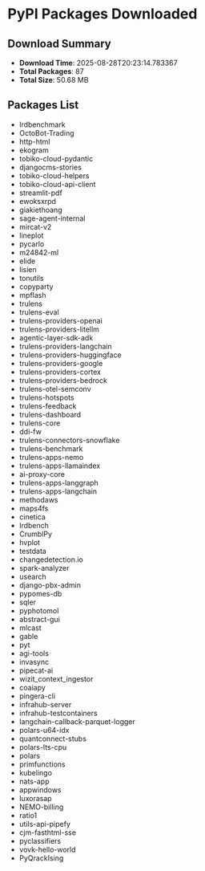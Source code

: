 # PyPI Packages Downloaded

## Download Summary
- **Download Time**: 2025-08-28T20:23:14.783367
- **Total Packages**: 87
- **Total Size**: 50.68 MB

## Packages List
- lrdbenchmark
- OctoBot-Trading
- http-html
- ekogram
- tobiko-cloud-pydantic
- djangocms-stories
- tobiko-cloud-helpers
- tobiko-cloud-api-client
- streamlit-pdf
- ewoksxrpd
- giakiethoang
- sage-agent-internal
- mircat-v2
- lineplot
- pycarlo
- m24842-ml
- elide
- lisien
- tonutils
- copyparty
- mpflash
- trulens
- trulens-eval
- trulens-providers-openai
- trulens-providers-litellm
- agentic-layer-sdk-adk
- trulens-providers-langchain
- trulens-providers-huggingface
- trulens-providers-google
- trulens-providers-cortex
- trulens-providers-bedrock
- trulens-otel-semconv
- trulens-hotspots
- trulens-feedback
- trulens-dashboard
- trulens-core
- ddi-fw
- trulens-connectors-snowflake
- trulens-benchmark
- trulens-apps-nemo
- trulens-apps-llamaindex
- ai-proxy-core
- trulens-apps-langgraph
- trulens-apps-langchain
- methodaws
- maps4fs
- cinetica
- lrdbench
- CrumblPy
- hvplot
- testdata
- changedetection.io
- spark-analyzer
- usearch
- django-pbx-admin
- pypomes-db
- sqler
- pyphotomol
- abstract-gui
- mlcast
- gable
- pyt
- agi-tools
- invasync
- pipecat-ai
- wizit_context_ingestor
- coaiapy
- pingera-cli
- infrahub-server
- infrahub-testcontainers
- langchain-callback-parquet-logger
- polars-u64-idx
- quantconnect-stubs
- polars-lts-cpu
- polars
- primfunctions
- kubelingo
- nats-app
- appwindows
- luxorasap
- NEMO-billing
- ratio1
- utils-api-pipefy
- cjm-fasthtml-sse
- pyclassifiers
- vovk-hello-world
- PyQrackIsing
